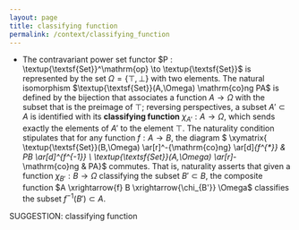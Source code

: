 ```yaml
---
layout: page
title: classifying function
permalink: /context/classifying_function
---
```

-  The contravariant power set functor $P : \textup{\textsf{Set}}^\mathrm{op} \to \textup{\textsf{Set}}$ is represented by the set $\Omega = \{\top,\bot\}$ with two elements. The natural isomorphism $\textup{\textsf{Set}}(A,\Omega) \mathrm{co}ng PA$ is defined by the bijection that associates a function $A \to \Omega$ with the subset that is the preimage of $\top$; reversing perspectives, a subset $A' \subset A$ is identified with its **classifying function** $\chi_{A'} : A \to \Omega$, which sends exactly the elements of $A'$ to the element $\top$. The naturality condition stipulates that for any function $f : A \to B$, the diagram
$ \xymatrix{ \textup{\textsf{Set}}(B,\Omega) \ar[r]^-{\mathrm{co}ng} \ar[d]_{f^{*}} & PB \ar[d]^{f^{-1}} \\ \textup{\textsf{Set}}(A,\Omega) \ar[r]_-\mathrm{co}ng & PA}$ commutes. That is, naturality asserts that given a function $\chi_{B'} : B \to \Omega$ classifying the subset $B' \subset B$, the composite function $A \xrightarrow{f} B \xrightarrow{\chi_{B'}} \Omega$ classifies the subset $f^{-1}(B')\subset A$.

SUGGESTION: classifying function